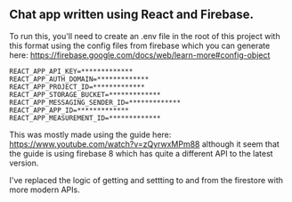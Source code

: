 ## Chat app written using React and Firebase.

To run this, you'll need to create an .env file in the root of this project with this format using the config files from firebase which you can generate here: https://firebase.google.com/docs/web/learn-more#config-object

```
REACT_APP_API_KEY=*************
REACT_APP_AUTH_DOMAIN=*************
REACT_APP_PROJECT_ID=*************
REACT_APP_STORAGE_BUCKET=*************
REACT_APP_MESSAGING_SENDER_ID=*************
REACT_APP_APP_ID=*************
REACT_APP_MEASUREMENT_ID=*************
```

This was mostly made using the guide here: https://www.youtube.com/watch?v=zQyrwxMPm88 although it seem that the guide is using firebase 8 which has quite a different API to the latest version.

I've replaced the logic of getting and settting to and from the firestore with more modern APIs.
